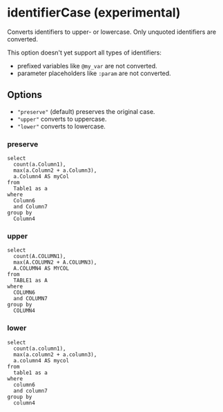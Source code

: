 # identifierCase (experimental)

Converts identifiers to upper- or lowercase. Only unquoted identifiers are converted.

This option doesn't yet support all types of identifiers:

- prefixed variables like `@my_var` are not converted.
- parameter placeholders like `:param` are not converted.

## Options

- `"preserve"` (default) preserves the original case.
- `"upper"` converts to uppercase.
- `"lower"` converts to lowercase.

### preserve

```
select
  count(a.Column1),
  max(a.Column2 + a.Column3),
  a.Column4 AS myCol
from
  Table1 as a
where
  Column6
  and Column7
group by
  Column4
```

### upper

```
select
  count(A.COLUMN1),
  max(A.COLUMN2 + A.COLUMN3),
  A.COLUMN4 AS MYCOL
from
  TABLE1 as A
where
  COLUMN6
  and COLUMN7
group by
  COLUMN4
```

### lower

```
select
  count(a.column1),
  max(a.column2 + a.column3),
  a.column4 AS mycol
from
  table1 as a
where
  column6
  and column7
group by
  column4
```
